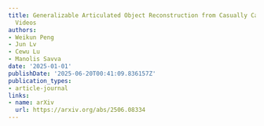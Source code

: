 ```yaml
---
title: Generalizable Articulated Object Reconstruction from Casually Captured RGBD
  Videos
authors:
- Weikun Peng
- Jun Lv
- Cewu Lu
- Manolis Savva
date: '2025-01-01'
publishDate: '2025-06-20T00:41:09.836157Z'
publication_types:
- article-journal
links:
- name: arXiv
  url: https://arxiv.org/abs/2506.08334
---
```

